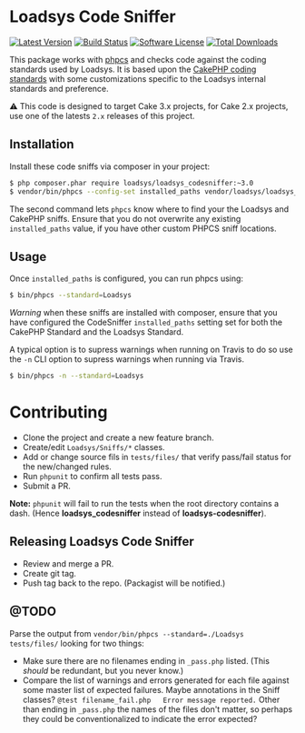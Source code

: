# Loadsys Code Sniffer 

[![Latest Version](https://img.shields.io/github/release/loadsys/loadsys_codesniffer.svg?style=flat-square)](https://github.com/loadsys/loadsys_codesniffer/releases)
[![Build Status](https://travis-ci.org/loadsys/loadsys_codesniffer.png?branch=master)](http://travis-ci.org/loadsys/loadsys_codesniffer)
[![Software License](https://img.shields.io/badge/license-MIT-brightgreen.svg?style=flat-square)](LICENSE.txt)
[![Total Downloads](https://img.shields.io/packagist/dt/loadsys/loadsys_codesniffer.svg?style=flat-square)](https://packagist.org/packages/loadsys/loadsys_codesniffer)

This package works with [phpcs](http://pear.php.net/manual/en/package.php.php-codesniffer.php)
and checks code against the coding standards used by Loadsys. It is based upon the
[CakePHP coding standards](https://github.com/cakephp/cakephp-codesniffer) with some customizations specific to the Loadsys internal standards and preference.

:warning: This code is designed to target Cake 3.x projects, for Cake 2.x projects, use one of the latests `2.x` releases of this project.

## Installation

Install these code sniffs via composer in your project:

```bash
$ php composer.phar require loadsys/loadsys_codesniffer:~3.0
$ vendor/bin/phpcs --config-set installed_paths vendor/loadsys/loadsys_codesniffer,vendor/cakephp/cakephp-codesniffer
```

The second command lets `phpcs` know where to find your the Loadsys and CakePHP sniffs. Ensure that you do not overwrite any existing `installed_paths` value, if you have other custom PHPCS sniff locations.

## Usage

Once `installed_paths` is configured, you can run phpcs using:

```bash
$ bin/phpcs --standard=Loadsys
```

*Warning* when these sniffs are installed with composer, ensure that you have configured the CodeSniffer `installed_paths` setting set for both the CakePHP Standard and the Loadsys Standard.

A typical option is to supress warnings when running on Travis to do so use the `-n` CLI option to supress warnings when running via Travis.

```bash
$ bin/phpcs -n --standard=Loadsys
```

# Contributing

* Clone the project and create a new feature branch.
* Create/edit `Loadsys/Sniffs/*` classes.
* Add or change source fils in `tests/files/` that verify pass/fail status for the new/changed rules.
* Run `phpunit` to confirm all tests pass.
* Submit a PR.

**Note:** `phpunit` will fail to run the tests when the root directory contains a dash. (Hence **loadsys_codesniffer** instead of **loadsys-codesniffer**).


## Releasing Loadsys Code Sniffer

* Review and merge a PR.
* Create git tag.
* Push tag back to the repo. (Packagist will be notified.)


## @TODO

Parse the output from `vendor/bin/phpcs --standard=./Loadsys tests/files/` looking for two things:

* Make sure there are no filenames ending in `_pass.php` listed. (This _should_ be redundant, but you never know.)
* Compare the list of warnings and errors generated for each file against some master list of expected failures. Maybe annotations in the Sniff classes? `@test	filename_fail.php	Error message reported.` Other than ending in `_pass.php` the names of the files don't matter, so perhaps they could be conventionalized to indicate the error expected?

